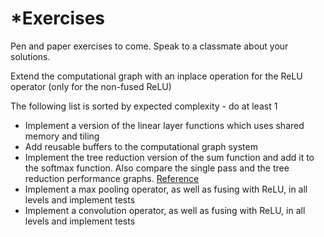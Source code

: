 # \*Exercises
Pen and paper exercises to come. Speak to a classmate about your solutions.

Extend the computational graph with an inplace operation for the ReLU operator (only for the non-fused ReLU)

The following list is sorted by expected complexity - do at least 1

* Implement a version of the linear layer functions which uses shared memory and tiling
* Add reusable buffers to the computational graph system
* Implement the tree reduction version of the sum function and add it to the softmax function.
Also compare the single pass and the tree reduction performance graphs. [Reference](https://developer.download.nvidia.com/assets/cuda/files/reduction.pdf)
* Implement a max pooling operator, as well as fusing with ReLU, in all levels and implement tests
* Implement a convolution operator, as well as fusing with ReLU, in all levels and implement tests
